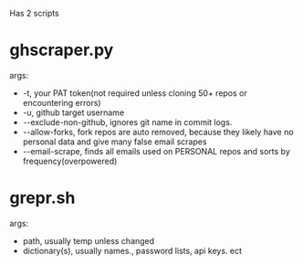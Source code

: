 Has 2 scripts
# ghscraper.py
args:
- -t, your PAT token(not required unless cloning 50+ repos or encountering errors)
- -u, github target username
- --exclude-non-github, ignores git name in commit logs.
- --allow-forks, fork repos are auto removed, because they likely have no personal data and give many false email scrapes 
- --email-scrape, finds all emails used on PERSONAL repos and sorts by frequency(overpowered)
# grepr.sh
args:
- path, usually temp unless changed
- dictionary(s), usually names., password lists, api keys. ect

